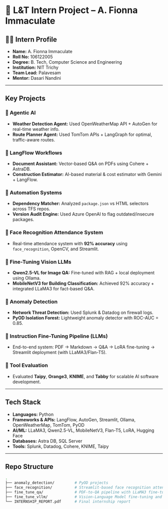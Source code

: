 # 💼 L&T Intern Project – A. Fionna Immaculate

## 👩‍💻 Intern Profile

- **Name:** A. Fionna Immaculate  
- **Roll No:** 106122005  
- **Degree:** B. Tech, Computer Science and Engineering  
- **Institution:** NIT Trichy  
- **Team Lead:** Palavesam  
- **Mentor:** Dasari Nandini  

---

## Key Projects

### 🔹 Agentic AI
- **Weather Detection Agent:** Used OpenWeatherMap API + AutoGen for real-time weather info.
- **Route Planner Agent:** Used TomTom APIs + LangGraph for optimal, traffic-aware routes.

### 🔹 LangFlow Workflows
- **Document Assistant:** Vector-based Q&A on PDFs using Cohere + AstraDB.
- **Construction Estimator:** AI-based material & cost estimator with Gemini + LangFlow.

### 🔹 Automation Systems
- **Dependency Matcher:** Analyzed `package.json` vs HTML selectors across TFS repos.
- **Version Audit Engine:** Used Azure OpenAI to flag outdated/insecure packages.

### 🔹 Face Recognition Attendance System
- Real-time attendance system with **92% accuracy** using `face_recognition`, OpenCV, and Streamlit.

### 🔹 Fine-Tuning Vision LLMs
- **Qwen2.5-VL for Image QA:** Fine-tuned with RAG + local deployment using Ollama.
- **MobileNetV3 for Building Classification:** Achieved 92% accuracy + integrated LLaMA3 for fact-based Q&A.

### 🔹 Anomaly Detection
- **Network Threat Detection:** Used Splunk & Datadog on firewall logs.
- **PyOD Isolation Forest:** Lightweight anomaly detector with ROC-AUC = 0.85.

### 🔹 Instruction Fine-Tuning Pipeline (LLMs)
- End-to-end system: PDF → Markdown → Q&A → LoRA fine-tuning → Streamlit deployment (with LLaMA3/Flan-T5).

### 🔹 Tool Evaluation
- Evaluated **Taipy**, **Orange3**, **KNIME**, and **Tabby** for scalable AI software development.

---

## Tech Stack

- **Languages:** Python  
- **Frameworks & APIs:** LangFlow, AutoGen, Streamlit, Ollama, OpenWeatherMap, TomTom, PyOD  
- **AI/ML:** LLaMA3, Qwen2.5-VL, MobileNetV3, Flan-T5, LoRA, Hugging Face  
- **Databases:** Astra DB, SQL Server  
- **Tools:** Splunk, Datadog, Cohere, KNIME, Taipy  

---

## Repo Structure

```bash
.
├── anomaly_detection/         # PyOD projects
├── face_recognition/          # Streamlit-based face recognition attendance system
├── fine_tune_qa/              # PDF-to-QA pipeline with LLaMA3 fine-tuning
├── fine_tune_vllm/            # Vision-Language Model fine-tuning and inference setup
└── INTERNSHIP_REPORT.pdf      # Final internship report
